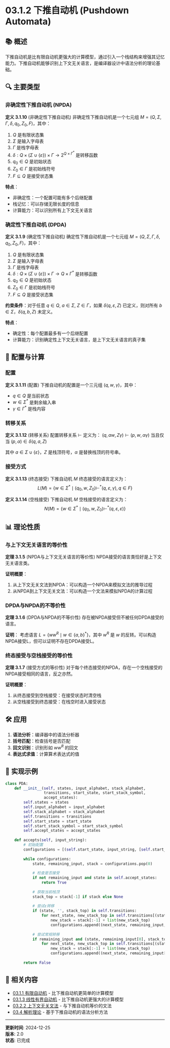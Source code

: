 # 03.1.2 下推自动机 (Pushdown Automata)

## 📚 概述

下推自动机是比有限自动机更强大的计算模型，通过引入一个栈结构来增强其记忆能力。下推自动机能够识别上下文无关语言，是编译器设计中语法分析的理论基础。

## 🔍 主要类型

### 非确定性下推自动机 (NPDA)

**定义 3.1.10** (非确定性下推自动机)
非确定性下推自动机是一个七元组 $M = (Q, \Sigma, \Gamma, \delta, q_0, Z_0, F)$，其中：

1. $Q$ 是有限状态集
2. $\Sigma$ 是输入字母表
3. $\Gamma$ 是栈字母表
4. $\delta: Q \times (\Sigma \cup \{\varepsilon\}) \times \Gamma \to 2^{Q \times \Gamma^*}$ 是转移函数
5. $q_0 \in Q$ 是初始状态
6. $Z_0 \in \Gamma$ 是初始栈符号
7. $F \subseteq Q$ 是接受状态集

**特点**：

- 非确定性：一个配置可能有多个后继配置
- 栈记忆：可以存储无限长度的信息
- 计算能力：可以识别所有上下文无关语言

### 确定性下推自动机 (DPDA)

**定义 3.1.9** (确定性下推自动机)
确定性下推自动机是一个七元组 $M = (Q, \Sigma, \Gamma, \delta, q_0, Z_0, F)$，其中：

1. $Q$ 是有限状态集
2. $\Sigma$ 是输入字母表
3. $\Gamma$ 是栈字母表
4. $\delta: Q \times (\Sigma \cup \{\varepsilon\}) \times \Gamma \to Q \times \Gamma^*$ 是转移函数
5. $q_0 \in Q$ 是初始状态
6. $Z_0 \in \Gamma$ 是初始栈符号
7. $F \subseteq Q$ 是接受状态集

**约束条件**：对于任意 $q \in Q$, $a \in \Sigma$, $Z \in \Gamma$，如果 $\delta(q, \varepsilon, Z)$ 已定义，则对所有 $b \in \Sigma$，$\delta(q, b, Z)$ 未定义。

**特点**：

- 确定性：每个配置最多有一个后继配置
- 计算能力：识别确定性上下文无关语言，是上下文无关语言的真子集

## 🔄 配置与计算

### 配置

**定义 3.1.11** (配置)
下推自动机的配置是一个三元组 $(q, w, \gamma)$，其中：

- $q \in Q$ 是当前状态
- $w \in \Sigma^*$ 是剩余输入串
- $\gamma \in \Gamma^*$ 是栈内容

### 转移关系

**定义 3.1.12** (转移关系)
配置转移关系 $\vdash$ 定义为：
$(q, aw, Z\gamma) \vdash (p, w, \alpha\gamma)$ 当且仅当 $(p, \alpha) \in \delta(q, a, Z)$

其中 $a \in \Sigma \cup \{\varepsilon\}$，$Z$ 是栈顶符号，$\alpha$ 是替换栈顶的符号串。

### 接受方式

**定义 3.1.13** (终态接受)
下推自动机 $M$ 终态接受的语言定义为：
$$L(M) = \{w \in \Sigma^* \mid (q_0, w, Z_0) \vdash^* (q, \varepsilon, \gamma), q \in F\}$$

**定义 3.1.14** (空栈接受)
下推自动机 $M$ 空栈接受的语言定义为：
$$N(M) = \{w \in \Sigma^* \mid (q_0, w, Z_0) \vdash^* (q, \varepsilon, \varepsilon)\}$$

## 📊 理论性质

### 与上下文无关语言的等价性

**定理 3.1.5** (NPDA与上下文无关语言的等价性)
NPDA接受的语言类恰好是上下文无关语言类。

**证明概要**：

1. 从上下文无关文法到NPDA：可以构造一个NPDA来模拟文法的推导过程
2. 从NPDA到上下文无关文法：可以构造一个文法来模拟NPDA的计算过程

### DPDA与NPDA的不等价性

**定理 3.1.6** (DPDA与NPDA的不等价性)
存在被NPDA接受但不被任何DPDA接受的语言。

**证明**：
考虑语言 $L = \{ww^R \mid w \in \{a,b\}^*\}$，其中 $w^R$ 是 $w$ 的反转。可以构造NPDA接受L，但可以证明不存在DPDA接受L。

### 终态接受与空栈接受的等价性

**定理 3.1.7** (接受方式的等价性)
对于每个终态接受的NPDA，存在一个空栈接受的NPDA接受相同的语言，反之亦然。

**证明概要**：

1. 从终态接受到空栈接受：在接受状态时清空栈
2. 从空栈接受到终态接受：在栈空时进入接受状态

## 🛠️ 应用

1. **语法分析**：编译器中的语法分析器
2. **括号匹配**：检查括号是否匹配
3. **回文识别**：识别形如 $ww^R$ 的回文
4. **表达式求值**：计算算术表达式的值

## 🔗 实现示例

```python
class PDA:
    def __init__(self, states, input_alphabet, stack_alphabet, 
                 transitions, start_state, start_stack_symbol, 
                 accept_states):
        self.states = states
        self.input_alphabet = input_alphabet
        self.stack_alphabet = stack_alphabet
        self.transitions = transitions
        self.start_state = start_state
        self.start_stack_symbol = start_stack_symbol
        self.accept_states = accept_states
    
    def accepts(self, input_string):
        # 初始配置
        configurations = [(self.start_state, input_string, [self.start_stack_symbol])]
        
        while configurations:
            state, remaining_input, stack = configurations.pop(0)
            
            # 检查是否接受
            if not remaining_input and state in self.accept_states:
                return True
            
            # 获取当前栈顶
            stack_top = stack[-1] if stack else None
            
            # 尝试ε转移
            if (state, '', stack_top) in self.transitions:
                for next_state, new_stack_top in self.transitions[(state, '', stack_top)]:
                    new_stack = stack[:-1] + list(new_stack_top)
                    configurations.append((next_state, remaining_input, new_stack))
            
            # 尝试常规转移
            if remaining_input and (state, remaining_input[0], stack_top) in self.transitions:
                for next_state, new_stack_top in self.transitions[(state, remaining_input[0], stack_top)]:
                    new_stack = stack[:-1] + list(new_stack_top)
                    configurations.append((next_state, remaining_input[1:], new_stack))
        
        return False
```

## 🔗 相关内容

- [03.1.1 有限自动机](./03.1.1_Finite_Automata.md) - 比下推自动机更简单的计算模型
- [03.1.3 线性有界自动机](./03.1.3_Linear_Bounded_Automata.md) - 比下推自动机更强大的计算模型
- [03.2.2 上下文无关文法](../03.2_Formal_Grammars/03.2.2_Context_Free_Grammar.md) - 与下推自动机等价的文法
- [03.4 解析理论](../03.4_Parsing_Theory.md) - 基于下推自动机的语法分析方法

---

**更新时间**: 2024-12-25  
**版本**: 2.0  
**状态**: 已完成

